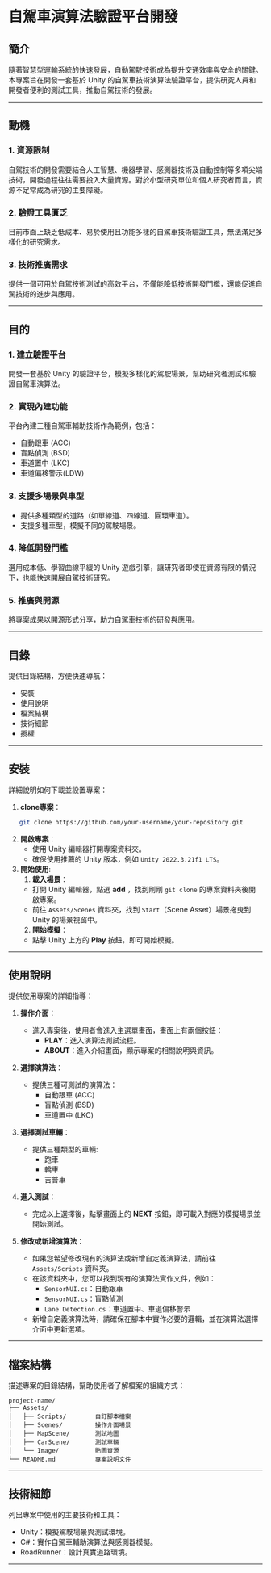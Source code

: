 # 自駕車演算法驗證平台開發

## 簡介
隨著智慧型運輸系統的快速發展，自動駕駛技術成為提升交通效率與安全的關鍵。本專案旨在開發一套基於 Unity 的自駕車技術演算法驗證平台，提供研究人員和開發者便利的測試工具，推動自駕技術的發展。

---

## 動機
### 1. 資源限制
自駕技術的開發需要結合人工智慧、機器學習、感測器技術及自動控制等多項尖端技術，開發過程往往需要投入大量資源。對於小型研究單位和個人研究者而言，資源不足常成為研究的主要障礙。

### 2. 驗證工具匱乏
目前市面上缺乏低成本、易於使用且功能多樣的自駕車技術驗證工具，無法滿足多樣化的研究需求。

### 3. 技術推廣需求
提供一個可用於自駕技術測試的高效平台，不僅能降低技術開發門檻，還能促進自駕技術的進步與應用。

---

## 目的
### 1. 建立驗證平台
開發一套基於 Unity 的驗證平台，模擬多樣化的駕駛場景，幫助研究者測試和驗證自駕車演算法。

### 2. 實現內建功能
平台內建三種自駕車輔助技術作為範例，包括：
- 自動跟車 (ACC)
- 盲點偵測 (BSD)
- 車道置中 (LKC)
- 車道偏移警示(LDW)

### 3. 支援多場景與車型
- 提供多種類型的道路（如單線道、四線道、圓環車道）。
- 支援多種車型，模擬不同的駕駛場景。

### 4. 降低開發門檻
選用成本低、學習曲線平緩的 Unity 遊戲引擎，讓研究者即使在資源有限的情況下，也能快速開展自駕技術研究。

### 5. 推廣與開源
將專案成果以開源形式分享，助力自駕車技術的研發與應用。

---

## 目錄
提供目錄結構，方便快速導航：
- 安裝
- 使用說明
- 檔案結構
- 技術細節
- 授權

---

## 安裝
詳細說明如何下載並設置專案：
1. **clone專案**：
```bash
   git clone https://github.com/your-username/your-repository.git
```
2. **開啟專案**：
   - 使用 Unity 編輯器打開專案資料夾。
   - 確保使用推薦的 Unity 版本，例如 `Unity 2022.3.21f1 LTS`。
3. **開始使用**:
   1. **載入場景**：
   - 打開 Unity 編輯器，點選 **add** ，找到剛剛 `git clone` 的專案資料夾後開啟專案。
   - 前往 `Assets/Scenes` 資料夾，找到 `Start`（Scene Asset）場景拖曳到 Unity 的場景視窗中。
   2. **開始模擬**：
   - 點擊 Unity 上方的 **Play** 按鈕，即可開始模擬。

---

## 使用說明
提供使用專案的詳細指導：
1. **操作介面**：
   - 進入專案後，使用者會進入主選單畫面，畫面上有兩個按鈕：
     - **PLAY**：進入演算法測試流程。
     - **ABOUT**：進入介紹畫面，顯示專案的相關說明與資訊。

2. **選擇演算法**：
   - 提供三種可測試的演算法：
     - 自動跟車 (ACC)
     - 盲點偵測 (BSD)
     - 車道置中 (LKC)

3. **選擇測試車輛**：
   - 提供三種類型的車輛:
     - 跑車
     - 轎車
     - 吉普車
4. **進入測試**：
   - 完成以上選擇後，點擊畫面上的 **NEXT** 按鈕，即可載入對應的模擬場景並開始測試。
5. **修改或新增演算法**：
   - 如果您希望修改現有的演算法或新增自定義演算法，請前往 `Assets/Scripts` 資料夾。
   - 在該資料夾中，您可以找到現有的演算法實作文件，例如：
     - `SensorNUI.cs`：自動跟車
     - `SensorNUI.cs`：盲點偵測
     - `Lane Detection.cs`：車道置中、車道偏移警示
   - 新增自定義演算法時，請確保在腳本中實作必要的邏輯，並在演算法選擇介面中更新選項。
---

## 檔案結構
描述專案的目錄結構，幫助使用者了解檔案的組織方式：
```
project-name/
├── Assets/
│   ├── Scripts/        自訂腳本檔案
│   ├── Scenes/         操作介面場景
│   ├── MapScene/       測試地圖
│   ├── CarScene/       測試車輛
│   └── Image/          貼圖資源
└── README.md           專案說明文件
```
---

## 技術細節
列出專案中使用的主要技術和工具：
- Unity：模擬駕駛場景與測試環境。
- C#：實作自駕車輔助演算法與感測器模擬。
- RoadRunner：設計真實道路環境。

---
